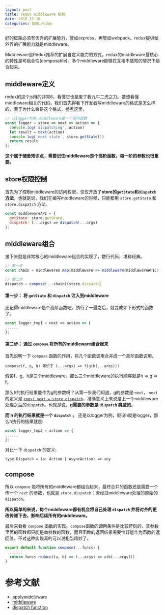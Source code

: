 ```yaml
---
layout: post
title: redux middleware 机制
date: 2018-10-16
categories: 前端,redux
---
```


好的框架必须有优秀的扩展能力，譬如express，再譬如webpack。redux提供给外界的扩展能力就是middleware。

Middleware是Redux推荐的扩展自定义能力的方式。redux的middleware最核心的特性是可组合性(composable)。多个middleware能够在互相不感知的情况下组合起来。


## middleware定义
redux的这个js用的非常6，看懂它也是废了我九牛二虎之力。要想看懂middleware相关的代码，我们首先得看下开发者写middleware的格式是怎么样的，至于为什么会是这个格式，[参考这里](https://redux.js.org/advanced/middleware)。

```js
// 以logger为例，middleware是一个高阶函数
const logger = store => next => action => {
  console.log('dispatching', action)
  let result = next(action)
  console.log('next state', store.getState())
  return result
};
```

**这个属于储备知识点，需要记住middleware是个高阶函数，每一阶的参数也很重要。**


## store权限控制
首先为了控制middleware的访问权限，仅仅开放了**store的`getState`和`dispatch`方法**，也就是说，我们在编写middleware的时候，只能都用 `store.getState` 和 `store.dispatch` 方法。

```js
const middlewareAPI = {
  getState: store.getState,
  dispatch: (...args) => dispatch(...args)
};
```


## middleware组合
接下来就是非常核心的middleware组合的实现了，数行代码，堪称经典。

```js
// 第一步
const chain = middlewares.map(middleware => middleware(middlewareAPI))

// 第二步
dispatch = compose(...chain)(store.dispatch)
```


#### **第一步： 将 `getState` 和 `dispatch` 注入到middleware**

还记得middleware是个高阶函数吧，执行了一遍之后，就变成如下形式的函数了。

```js
const logger_tmp1 = next => action => {
......
};
```


#### **第二步： 通过 `compose` 将所有的middleware组合起来**

首先说明一下 `compose` 函数的作用，将几个函数调用合并成一个高阶函数调用。

```
compose(f, g, h) 等价于 (...args) => f(g(h(...args)))
```

假设f、g、h是三个middleware，那么三个middleware的执行顺序就是h => g => f。

那么h的执行结果能作为g的参数吗？从第一步我们知道，g的参数是·`next`， `next` 的定义是 [`const next = store.dispatch`](https://redux.js.org/advanced/middleware#attempt-3-monkeypatching-dispatch)，准确意义上来说是上一个middleware处理之后的`dispatch`。也就是说，**g需要的参数是 `dispatch` 类型的**。

**而 h 的执行结果就是一个 `dispatch` 。**
还是以logger为例，假设h就是logger，那么h执行的结果就是:

```js
const logger_tmp2 = action => {
......
};
```

对比一下 `dispatch` 的定义:

```
type Dispatch = (a: Action | AsyncAction) => any
```


## compose
所以 `compose` 能将所有的middleware都组合起来，最终合并的函数还是需要一个传一个 `next` 的参数，也就是 `store.dispatch`：未经过middleware处理的原始的 `dispatch`。


**所以简单的来说，每个middleware都有机会将自己处理 `dispatch` 并将对齐的更改传递下去，影响后续所有的middleware。**


最后来看看 `compose` 函数的实现。`compose`函数的调用条件是比较苛刻的，其参数里面的函数都只能是单参数的函数，而且函数的返回结果需要恰好能作为函数的返回值。不过这种实现真的可以说相当精妙了。

```js
export default function compose(...funcs) {
  ......
  return funcs.reduce((a, b) => (...args) => a(b(...args)))
}
```


# 参考文献
+ [applymiddleware](https://redux.js.org/api/applymiddleware)
+ [middleware](https://redux.js.org/advanced/middleware)
+ [dispatch function](https://redux.js.org/glossary#dispatching-function)